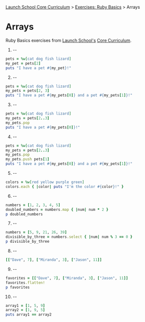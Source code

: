 [Launch School Core Curriculum][readme] >
[Exercises: Ruby Basics][ruby-basics] >
Arrays

# Arrays

Ruby Basics exercises from [Launch School's][launch-school] [Core Curriculum][core-curriculum].

1. --

```ruby
pets = %w[cat dog fish lizard]
my_pet = pets[2]
puts "I have a pet #{my_pet}!"
```

2. --

```ruby
pets = %w[cat dog fish lizard]
my_pets = pets[2, 3]
puts "I have a pet #{my_pets[0]} and a pet #{my_pets[1]}!"
```

3. --

```ruby
pets = %w[cat dog fish lizard]
my_pets = pets[2..3]
my_pets.pop
puts "I have a pet #{my_pets[0]}!"
```

4. --

```ruby
pets = %w[cat dog fish lizard]
my_pets = pets[2..3]
my_pets.pop
my_pets.push pets[1]
puts "I have a pet #{my_pets[0]} and a pet #{my_pets[1]}!"
```

5. --

```ruby
colors = %w[red yellow purple green]
colors.each { |color| puts "I'm the color #{color}!" }
```

6. --

```ruby
numbers = [1, 2, 3, 4, 5]
doubled_numbers = numbers.map { |num| num * 2 }
p doubled_numbers
```

7. --

```ruby
numbers = [5, 9, 21, 26, 39]
divisible_by_three = numbers.select { |num| num % 3 == 0 }
p divisible_by_three
```

8. --

```ruby
[["Dave", 7], ["Miranda", 3], ["Jason", 11]]
```

9. --

```ruby
favorites = [["Dave", 7], ["Miranda", 3], ["Jason", 11]]
favorites.flatten!
p favorites
```

10. --

```ruby
array1 = [1, 5, 9]
array2 = [1, 9, 5]
puts array1 == array2
```

[readme]: /README.md
[ruby-basics]: ruby-basics-contents.md
[core-curriculum]: https://launchschool.com/courses
[launch-school]: https://launchschool.com

